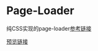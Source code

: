 # Page-Loader
纯CSS实现的page-loader[参考链接](https://codeburst.io/how-to-create-a-beautiful-animated-loader-with-nothing-but-css-d1962fc5a66c)

[预览链接](http://heifun.cn/css-page-loader/src/index.html)
